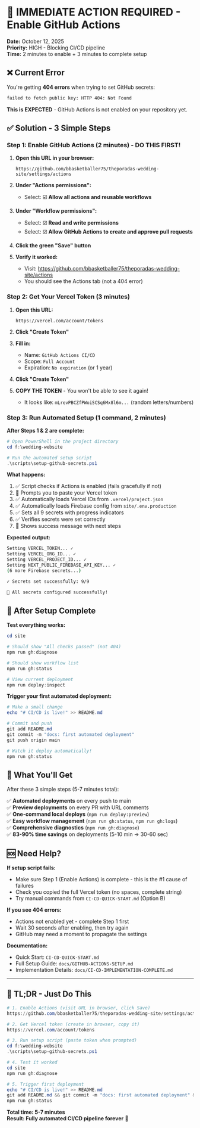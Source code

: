 # 🚨 IMMEDIATE ACTION REQUIRED - Enable GitHub Actions

**Date:** October 12, 2025  
**Priority:** HIGH - Blocking CI/CD pipeline  
**Time:** 2 minutes to enable + 3 minutes to complete setup

## ❌ Current Error

You're getting **404 errors** when trying to set GitHub secrets:

```bash
failed to fetch public key: HTTP 404: Not Found
```

**This is EXPECTED** - GitHub Actions is not enabled on your repository yet.

## ✅ Solution - 3 Simple Steps

### Step 1: Enable GitHub Actions (2 minutes) - **DO THIS FIRST!**

1. **Open this URL in your browser:**

   ```text
   https://github.com/bbasketballer75/theporadas-wedding-site/settings/actions
   ```

2. **Under "Actions permissions":**
   - Select: ☑️ **Allow all actions and reusable workflows**

3. **Under "Workflow permissions":**
   - Select: ☑️ **Read and write permissions**
   - Select: ☑️ **Allow GitHub Actions to create and approve pull requests**

4. **Click the green "Save" button**

5. **Verify it worked:**
   - Visit: <https://github.com/bbasketballer75/theporadas-wedding-site/actions>
   - You should see the Actions tab (not a 404 error)

### Step 2: Get Your Vercel Token (3 minutes)

1. **Open this URL:**

   ```text
   https://vercel.com/account/tokens
   ```

2. **Click "Create Token"**

3. **Fill in:**
   - Name: `GitHub Actions CI/CD`
   - Scope: `Full Account`
   - Expiration: `No expiration` (or 1 year)

4. **Click "Create Token"**

5. **COPY THE TOKEN** - You won't be able to see it again!
   - It looks like: `mLrevPBCZfPWoiSCSq6Mx8l6m...` (random letters/numbers)

### Step 3: Run Automated Setup (1 command, 2 minutes)

**After Steps 1 & 2 are complete:**

```powershell
# Open PowerShell in the project directory
cd f:\wedding-website

# Run the automated setup script
.\scripts\setup-github-secrets.ps1
```

**What happens:**

1. ✅ Script checks if Actions is enabled (fails gracefully if not)
2. 💬 Prompts you to paste your Vercel token
3. ✅ Automatically loads Vercel IDs from `.vercel/project.json`
4. ✅ Automatically loads Firebase config from `site/.env.production`
5. ✅ Sets all 9 secrets with progress indicators
6. ✅ Verifies secrets were set correctly
7. 🎉 Shows success message with next steps

**Expected output:**

```bash
Setting VERCEL_TOKEN... ✓
Setting VERCEL_ORG_ID... ✓
Setting VERCEL_PROJECT_ID... ✓
Setting NEXT_PUBLIC_FIREBASE_API_KEY... ✓
(6 more Firebase secrets...)

✓ Secrets set successfully: 9/9

🎉 All secrets configured successfully!
```

## 🎯 After Setup Complete

**Test everything works:**

```powershell
cd site

# Should show "All checks passed" (not 404)
npm run gh:diagnose

# Should show workflow list
npm run gh:status

# View current deployment
npm run deploy:inspect
```

**Trigger your first automated deployment:**

```powershell
# Make a small change
echo "# CI/CD is live!" >> README.md

# Commit and push
git add README.md
git commit -m "docs: first automated deployment"
git push origin main

# Watch it deploy automatically!
npm run gh:status
```

## 📝 What You'll Get

After these 3 simple steps (5-7 minutes total):

✅ **Automated deployments** on every push to main  
✅ **Preview deployments** on every PR with URL comments  
✅ **One-command local deploys** (`npm run deploy:preview`)  
✅ **Easy workflow management** (`npm run gh:status`, `npm run gh:logs`)  
✅ **Comprehensive diagnostics** (`npm run gh:diagnose`)  
✅ **83-90% time savings** on deployments (5-10 min → 30-60 sec)

## 🆘 Need Help?

**If setup script fails:**

- Make sure Step 1 (Enable Actions) is complete - this is the #1 cause of failures
- Check you copied the full Vercel token (no spaces, complete string)
- Try manual commands from `CI-CD-QUICK-START.md` (Option B)

**If you see 404 errors:**

- Actions not enabled yet - complete Step 1 first
- Wait 30 seconds after enabling, then try again
- GitHub may need a moment to propagate the settings

**Documentation:**

- Quick Start: `CI-CD-QUICK-START.md`
- Full Setup Guide: `docs/GITHUB-ACTIONS-SETUP.md`
- Implementation Details: `docs/CI-CD-IMPLEMENTATION-COMPLETE.md`

---

## 🎯 TL;DR - Just Do This

```powershell
# 1. Enable Actions (visit URL in browser, click Save)
https://github.com/bbasketballer75/theporadas-wedding-site/settings/actions

# 2. Get Vercel token (create in browser, copy it)
https://vercel.com/account/tokens

# 3. Run setup script (paste token when prompted)
cd f:\wedding-website
.\scripts\setup-github-secrets.ps1

# 4. Test it worked
cd site
npm run gh:diagnose

# 5. Trigger first deployment
echo "# CI/CD is live!" >> README.md
git add README.md && git commit -m "docs: first automated deployment" && git push
npm run gh:status
```

**Total time: 5-7 minutes**  
**Result: Fully automated CI/CD pipeline forever** 🚀
